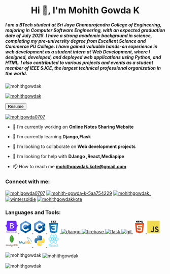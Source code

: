 <h1 align="center">Hi 👋, I'm Mohith Gowda K</h1>
<h5 align="left">I am a BTech student at Sri Jaya Chamarajendra College of Engineering, majoring in Computer Software Engineering, with an expected graduation date of July 2025. I have a strong academic background in science, completing my pre-university degree from Excellent Science and Commerce PU College. I have gained valuable hands-on experience in web development as a student intern at Web Development, where I designed, developed, and deployed web applications using Python, and HTML. I also contributed to various projects and events as a student member of IEEE SJCE, the largest technical professional organization in the world.</h5>

<p align="left"> <img src="https://komarev.com/ghpvc/?username=mohithgowdak&label=Profile%20views&color=0e75b6&style=flat" alt="mohithgowdak" /> </p>

<p align="left"> <a href="https://github.com/ryo-ma/github-profile-trophy"><img src="https://github-profile-trophy.vercel.app/?username=mohithgowdak" alt="mohithgowdak" /></a> </p>
<a href="https://kaleidoscopic-palmier-cf5069.netlify.app/" target="_blank" rel="noopener noreferrer"><button type="button">Resume</button></a>


<p align="left"> <a href="https://twitter.com/mohigowda0707" target="blank"><img src="https://img.shields.io/twitter/follow/mohigowda0707?logo=twitter&style=for-the-badge" alt="mohigowda0707" /></a> </p>

- 🔭 I’m currently working on **Online Notes Sharing Website**

- 🌱 I’m currently learning **Django,Flask**

- 👯 I’m looking to collaborate on **Web development projects**

- 🤝 I’m looking for help with **DJango ,React,Mediapipe**

- 📫 How to reach me **mohithgowdak.kote@gmail.com**



<h3 align="left">Connect with me:</h3>
<p align="left">
<a href="https://twitter.com/mohigowda0707" target="blank"><img align="center" src="https://raw.githubusercontent.com/rahuldkjain/github-profile-readme-generator/master/src/images/icons/Social/twitter.svg" alt="mohigowda0707" height="30" width="40" /></a>
<a href="https://linkedin.com/in/mohith-gowda-k-5aa754229" target="blank"><img align="center" src="https://raw.githubusercontent.com/rahuldkjain/github-profile-readme-generator/master/src/images/icons/Social/linked-in-alt.svg" alt="mohith-gowda-k-5aa754229" height="30" width="40" /></a>
<a href="https://instagram.com/mohithgowdak_" target="blank"><img align="center" src="https://raw.githubusercontent.com/rahuldkjain/github-profile-readme-generator/master/src/images/icons/Social/instagram.svg" alt="mohithgowdak_" height="30" width="40" /></a>
<a href="https://www.leetcode.com" target="blank"><img align="center" src="https://raw.githubusercontent.com/rahuldkjain/github-profile-readme-generator/master/src/images/icons/Social/leet-code.svg" alt="wintersoldie" height="30" width="40" /></a>
<a href="https://auth.geeksforgeeks.org/user/mohithgowdakkote" target="blank"><img align="center" src="https://raw.githubusercontent.com/rahuldkjain/github-profile-readme-generator/master/src/images/icons/Social/geeks-for-geeks.svg" alt="mohithgowdakkote" height="30" width="40" /></a>
</p>

<h3 align="left">Languages and Tools:</h3>
<p align="left"> <a href="https://getbootstrap.com" target="_blank" rel="noreferrer"> <img src="https://raw.githubusercontent.com/devicons/devicon/master/icons/bootstrap/bootstrap-plain-wordmark.svg" alt="bootstrap" width="40" height="40"/> </a> <a href="https://www.cprogramming.com/" target="_blank" rel="noreferrer"> <img src="https://raw.githubusercontent.com/devicons/devicon/master/icons/c/c-original.svg" alt="c" width="40" height="40"/> </a> <a href="https://www.w3schools.com/cpp/" target="_blank" rel="noreferrer"> <img src="https://raw.githubusercontent.com/devicons/devicon/master/icons/cplusplus/cplusplus-original.svg" alt="cplusplus" width="40" height="40"/> </a> <a href="https://www.w3schools.com/css/" target="_blank" rel="noreferrer"> <img src="https://raw.githubusercontent.com/devicons/devicon/master/icons/css3/css3-original-wordmark.svg" alt="css3" width="40" height="40"/> </a> <a href="https://www.djangoproject.com/" target="_blank" rel="noreferrer"> <img src="https://cdn.worldvectorlogo.com/logos/django.svg" alt="django" width="40" height="40"/> </a> <a href="https://firebase.google.com/" target="_blank" rel="noreferrer"> <img src="https://www.vectorlogo.zone/logos/firebase/firebase-icon.svg" alt="firebase" width="40" height="40"/> </a> <a href="https://flask.palletsprojects.com/" target="_blank" rel="noreferrer"> <img src="https://www.vectorlogo.zone/logos/pocoo_flask/pocoo_flask-icon.svg" alt="flask" width="40" height="40"/> </a> <a href="https://git-scm.com/" target="_blank" rel="noreferrer"> <img src="https://www.vectorlogo.zone/logos/git-scm/git-scm-icon.svg" alt="git" width="40" height="40"/> </a> <a href="https://www.w3.org/html/" target="_blank" rel="noreferrer"> <img src="https://raw.githubusercontent.com/devicons/devicon/master/icons/html5/html5-original-wordmark.svg" alt="html5" width="40" height="40"/> </a> <a href="https://developer.mozilla.org/en-US/docs/Web/JavaScript" target="_blank" rel="noreferrer"> <img src="https://raw.githubusercontent.com/devicons/devicon/master/icons/javascript/javascript-original.svg" alt="javascript" width="40" height="40"/> </a> <a href="https://www.mongodb.com/" target="_blank" rel="noreferrer"> <img src="https://raw.githubusercontent.com/devicons/devicon/master/icons/mongodb/mongodb-original-wordmark.svg" alt="mongodb" width="40" height="40"/> </a> <a href="https://www.mysql.com/" target="_blank" rel="noreferrer"> <img src="https://raw.githubusercontent.com/devicons/devicon/master/icons/mysql/mysql-original-wordmark.svg" alt="mysql" width="40" height="40"/> </a>  <a href="https://www.python.org" target="_blank" rel="noreferrer"> <img src="https://raw.githubusercontent.com/devicons/devicon/master/icons/python/python-original.svg" alt="python" width="40" height="40"/> </a> <a href="https://reactjs.org/" target="_blank" rel="noreferrer"> <img src="https://raw.githubusercontent.com/devicons/devicon/master/icons/react/react-original-wordmark.svg" alt="react" width="40" height="40"/> </a> </p>

<p><img align="left" src="https://github-readme-stats.vercel.app/api/top-langs?username=mohithgowdak&show_icons=true&locale=en&layout=compact" alt="mohithgowdak" /></p>

<p>&nbsp;<img align="center" src="https://github-readme-stats.vercel.app/api?username=mohithgowdak&show_icons=true&locale=en" alt="mohithgowdak" /></p>

<p><img align="center" src="https://github-readme-streak-stats.herokuapp.com/?user=mohithgowdak&" alt="mohithgowdak" /></p>
